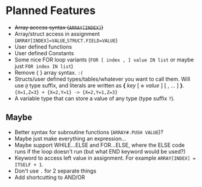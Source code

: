 # Planned Features

* ~~Array access syntax (`ARRAY[INDEX]`)~~
* Array/struct access in assignment (`ARRAY[INDEX]=VALUE`,`STRUCT.FIELD=VALUE`)
* User defined functions
* User defined Constants
* Some nice FOR loop variants (`FOR [ index , ] value IN list` or maybe just `FOR index IN list`)
* Remove { } array syntax. `:(`
* Structs/user defined types/tables/whatever you want to call them. Will use `@` type suffix, and literals are written as **{** *key* [ **=** *value* ] [ , ... ] **}**. `{X=1,Z=3} + {X=2,Y=1} -> {X=2,Y=1,Z=3}`
* A variable type that can store a value of any type (type suffix `?`).

## Maybe

* Better syntax for subroutine functions (`ARRAY#.PUSH VALUE`)?
* Maybe just make everything an expression...
* Maybe support WHILE...ELSE and FOR...ELSE, where the ELSE code runs if the loop doesn't run (but what END keyword would be used?)
* Keyword to access left value in assignment. For example `ARRAY[INDEX] = ITSELF + 1`.
* Don't use `.` for 2 separate things
* Add shortcutting to AND/OR
